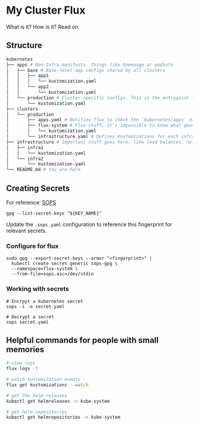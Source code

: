 # My Cluster Flux

What is it? How is it? Read on.

## Structure

```sh
kubernetes
├── apps # Non-Infra manifests. Things like homepage or podinfo
│   ├── base # Base-level app configs shared by all clusters
│   │   ├── app1
│   │   │   └── kustomization.yaml
│   │   └── app2
│   │       └── kustomization.yaml
│   └── production # Cluster-specific configs. This is the entrypoint from a cluster perspective
│       └── kustomization.yaml
├── clusters
│   └── production
│       ├── apps.yaml # Notifies flux to check the `kubernetes/apps` directory
│       ├── flux-system # Flux stuff, it's impossible to know what goes on here
│       │   └── kustomization.yaml
│       └── infrastructure.yaml # Defines Kustomizations for each infrastructure manifest
├── infrastructure # Important stuff goes here, like load balances, networking, etc.
│   ├── infra1
│   |   └── kustomization.yaml
│   └── infra2
│       └── kustomization.yaml
└── README.md # You are here
```

## Creating Secrets
For reference: [SOPS](https://github.com/getsops/sops)

```shell
gpg --list-secret-keys "${KEY_NAME}"
```

Update the `.sops.yaml` configuration to reference this fingerprint for relevant secrets.


### Configure for flux
```shell
sudo gpg --export-secret-keys --armor "<fingerprint>" |
  kubectl create secret generic sops-gpg \
  --namespace=flux-system \
  --from-file=sops.asc=/dev/stdin
```

### Working with secrets

```shell
# Encrpyt a kubernetes secret
sops -i -e secret.yaml

# Decrypt a secret
sops secret.yaml
```

## Helpful commands for people with small memories

```sh
# view logs
flux logs -f

# watch kustomization events
flux get kustomizations --watch

# get the helm releases
kubectl get helmreleases -n kube-system

# get helm repositories 
kubectl get helmrepositories -n kube-system
```
